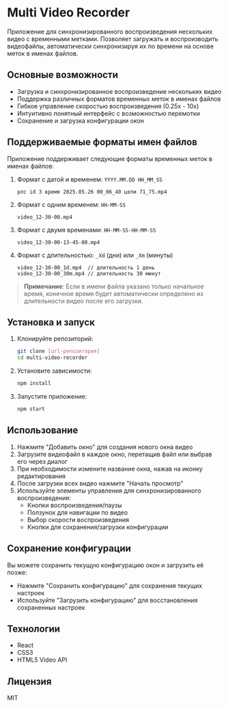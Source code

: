 # Multi Video Recorder

Приложение для синхронизированного воспроизведения нескольких видео с временными метками. Позволяет загружать и воспроизводить видеофайлы, автоматически синхронизируя их по времени на основе меток в именах файлов.

## Основные возможности

- Загрузка и синхронизированное воспроизведение нескольких видео
- Поддержка различных форматов временных меток в именах файлов
- Гибкое управление скоростью воспроизведения (0.25x - 10x)
- Интуитивно понятный интерфейс с возможностью перемотки
- Сохранение и загрузка конфигурации окон

## Поддерживаемые форматы имен файлов

Приложение поддерживает следующие форматы временных меток в именах файлов:

1. Формат с датой и временем: `YYYY.MM.DD HH_MM_SS`
   ```
   рлс id 3 время 2025.05.26 00_06_40 цели 71_75.mp4
   ```

2. Формат с одним временем: `HH-MM-SS`
   ```
   video_12-30-00.mp4
   ```

3. Формат с двумя временами: `HH-MM-SS-HH-MM-SS`
   ```
   video_12-30-00-13-45-00.mp4
   ```

4. Формат с длительностью: `_Xd` (дни) или `_Xm` (минуты)
   ```
   video_12-30-00_1d.mp4  // длительность 1 день
   video_12-30-00_30m.mp4 // длительность 30 минут
   ```

> **Примечание**: Если в имени файла указано только начальное время, конечное время будет автоматически определено из длительности видео после его загрузки.

## Установка и запуск

1. Клонируйте репозиторий:
   ```bash
   git clone [url-репозитория]
   cd multi-video-recorder
   ```

2. Установите зависимости:
   ```bash
   npm install
   ```

3. Запустите приложение:
   ```bash
   npm start
   ```

## Использование

1. Нажмите "Добавить окно" для создания нового окна видео
2. Загрузите видеофайл в каждое окно, перетащив файл или выбрав его через диалог
3. При необходимости измените название окна, нажав на иконку редактирования
4. После загрузки всех видео нажмите "Начать просмотр"
5. Используйте элементы управления для синхронизированного воспроизведения:
   - Кнопки воспроизведения/паузы
   - Ползунок для навигации по видео
   - Выбор скорости воспроизведения
   - Кнопки для сохранения/загрузки конфигурации

## Сохранение конфигурации

Вы можете сохранить текущую конфигурацию окон и загрузить её позже:
- Нажмите "Сохранить конфигурацию" для сохранения текущих настроек
- Используйте "Загрузить конфигурацию" для восстановления сохраненных настроек

## Технологии

- React
- CSS3
- HTML5 Video API

## Лицензия

MIT
